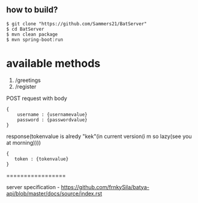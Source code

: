 how to build?
-------------

    $ git clone "https://github.com/Sammers21/BatServer"
    $ cd BatServer
    $ mvn clean package
    $ mvn spring-boot:run
    
   
available methods
=================
1. /greetings
2. /register

POST request with body


    {
        username : {usernamevalue}
        password : {passwordvalue}
    }
    

    
response(tokenvalue is alredy "kek"(in current version(i m so lazy(see you at morning))))
 
    {
       token : {tokenvalue}      
    }

    
    

   

=================

server specification - https://github.com/frnkySila/batya-api/blob/master/docs/source/index.rst
